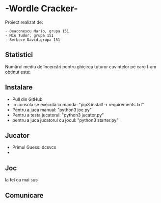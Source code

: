 #  -Wordle Cracker-
Proiect realizat de: 

    - Deaconescu Mario, grupa 151
    - Miu Tudor, grupa 151
    - Berbece David,grupa 151

## Statistici 

   Numărul mediu de încercări pentru ghicirea tuturor cuvintelor pe care l-am obtinut este:
    
## Instalare 

 - Pull din GitHub
 - In consola se executa comanda: "pip3 install -r requirements.txt"
 - Pentru a juca manual: "python3 joc.py"
 - Pentru a testa jucatorul: "python3 jucator.py"
 - pentru a juca jucatorul cu jocul: "python3 starter.py" 

## Jucator 
    
   - Primul Guess:
            dcsvcs
   -  
    
    

## Joc 

la fel ca mai sus

## Comunicare
    
    
